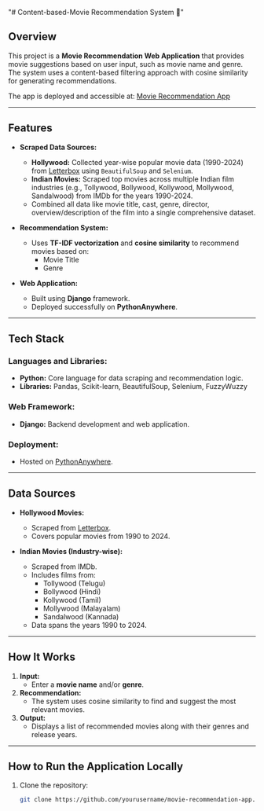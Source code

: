 "# Content-based-Movie Recommendation System 🎥" 

## Overview
This project is a **Movie Recommendation Web Application** that provides movie suggestions based on user input, such as movie name and genre. The system uses a content-based filtering approach with cosine similarity for generating recommendations. 

The app is deployed and accessible at: [Movie Recommendation App](https://arjunreddy369.pythonanywhere.com/)

---

## Features
- **Scraped Data Sources:**
  - **Hollywood:** Collected year-wise popular movie data (1990-2024) from [Letterbox](https://letterboxd.com/) using `BeautifulSoup` and `Selenium`.
  - **Indian Movies:** Scraped top movies across multiple Indian film industries (e.g., Tollywood, Bollywood, Kollywood, Mollywood, Sandalwood) from IMDb for the years 1990-2024.
  - Combined all data like movie title, cast, genre, director, overview/description of the film into a single comprehensive dataset.
  
- **Recommendation System:**
  - Uses **TF-IDF vectorization** and **cosine similarity** to recommend movies based on:
    - Movie Title
    - Genre

- **Web Application:**
  - Built using **Django** framework.
  - Deployed successfully on **PythonAnywhere**.

---

## Tech Stack
### **Languages and Libraries:**
- **Python:** Core language for data scraping and recommendation logic.
- **Libraries:** Pandas, Scikit-learn, BeautifulSoup, Selenium, FuzzyWuzzy

### **Web Framework:**
- **Django:** Backend development and web application.

### **Deployment:**
- Hosted on [PythonAnywhere](https://arjunreddy369.pythonanywhere.com/).

---

## Data Sources
- **Hollywood Movies:**
  - Scraped from [Letterbox](https://letterboxd.com/).
  - Covers popular movies from 1990 to 2024.

- **Indian Movies (Industry-wise):**
  - Scraped from IMDb.
  - Includes films from:
    - Tollywood (Telugu)
    - Bollywood (Hindi)
    - Kollywood (Tamil)
    - Mollywood (Malayalam)
    - Sandalwood (Kannada)
  - Data spans the years 1990 to 2024.

---

## How It Works
1. **Input:** 
   - Enter a **movie name** and/or **genre**.
2. **Recommendation:** 
   - The system uses cosine similarity to find and suggest the most relevant movies.
3. **Output:** 
   - Displays a list of recommended movies along with their genres and release years.

---

## How to Run the Application Locally
1. Clone the repository:
   ```bash
   git clone https://github.com/yourusername/movie-recommendation-app.git
